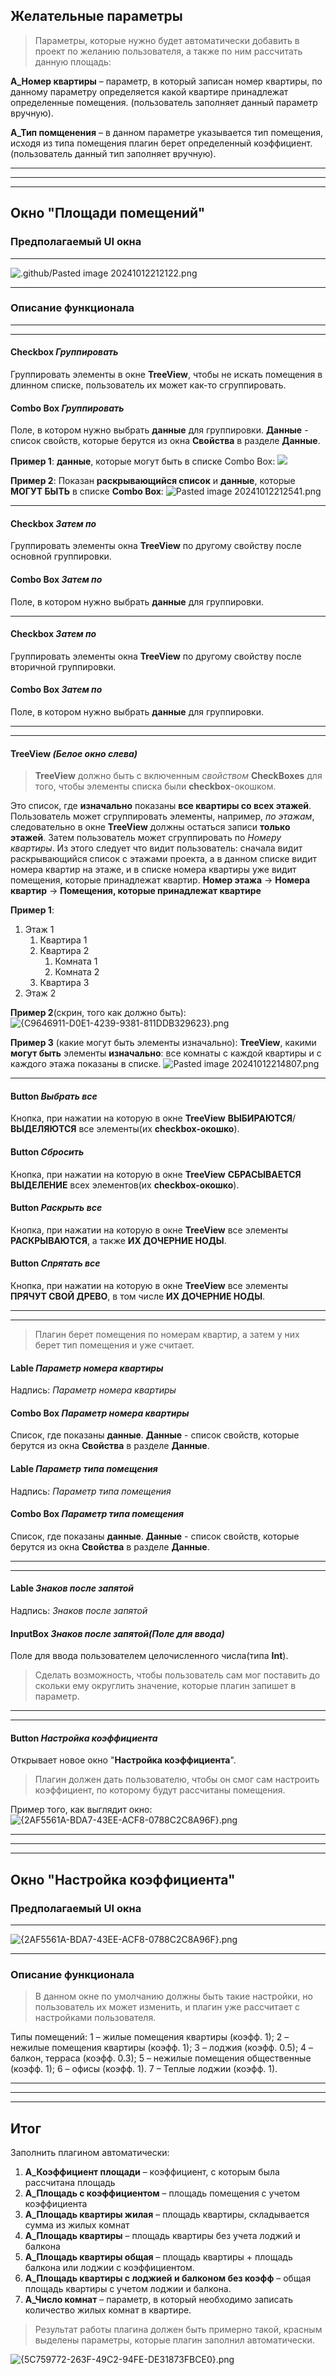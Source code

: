 ## Желательные параметры
> Параметры, которые нужно будет автоматически добавить в проект по желанию пользователя, а также по ним рассчитать данную площадь:

**А_Номер квартиры** – параметр, в который записан номер квартиры, по данному параметру
определяется какой квартире принадлежат определенные помещения. (пользователь заполняет данный параметр вручную).

**А_Тип помщенения** – в данном параметре указывается тип помещения, исходя из типа помещения плагин берет определенный коэффициент. (пользователь данный тип заполняет вручную).

---
---
---

## Окно "Площади помещений"

### Предполагаемый UI окна
---
![.github/Pasted image 20241012212122.png](https://github.com/skwich/proektniy-praktikym-2024/blob/main/.github/Pasted%20image%2020241012212122.png)

---

### Описание функционала
---
---
#### **Checkbox** *Группировать*
Группировать элементы в окне **TreeView**, чтобы не искать помещения в длинном списке, пользователь их может как-то сгруппировать.
#### **Combo Box** *Группировать*
Поле, в котором нужно выбрать **данные** для группировки. **Данные** - список свойств, которые берутся из окна **Свойства** в разделе **Данные**.

**Пример 1**:
**данные**, которые могут быть в списке Combo Box:
![](https://github.com/skwich/proektniy-praktikym-2024/blob/main/.github/%7B5C759772-263F-49C2-94FE-DE31873FBCE0%7D.png)

**Пример 2**:
Показан **раскрывающийся список** и **данные**, которые **МОГУТ БЫТЬ** в списке **Combo Box**:
![Pasted image 20241012212541.png](https://github.com/skwich/proektniy-praktikym-2024/blob/main/.github/Pasted%20image%2020241012212541.png)

---
#### **Checkbox** *Затем по*
Группировать элементы окна **TreeView** по другому свойству после основной группировки.
#### **Combo Box** *Затем по*
Поле, в котором нужно выбрать **данные** для группировки.

---
#### **Checkbox** *Затем по*
Группировать элементы окна **TreeView** по другому свойству после вторичной группировки.
#### **Combo Box** *Затем по*
Поле, в котором нужно выбрать **данные** для группировки.

---
---
#### **TreeView** *(Белое окно слева)*

> **TreeView** должно быть с включенным *свойством* **CheckBoxes** для того, чтобы элементы списка были **checkbox**-окошком.

Это список, где **изначально** показаны **все квартиры со всех этажей**. Пользователь может сгруппировать элементы, например, *по этажам*, следовательно в окне **TreeView** должны остаться записи **только этажей**. Затем пользователь может сгруппировать по *Номеру квартиры*. Из этого следует что видит пользователь: сначала видит раскрывающийся список с этажами проекта, а в данном списке видит номера квартир на этаже, и в списке номера квартиры уже видит помещения, которые принадлежат квартир.
**Номер этажа** -> **Номера квартир** -> **Помещения, которые принадлежат квартире**

**Пример 1**:
1) Этаж 1
	1) Квартира 1
	2) Квартира 2
		1) Комната 1
		2) Комната 2
	3) Квартира 3
2) Этаж 2

**Пример 2**(скрин, того как должно быть):
![{C9646911-D0E1-4239-9381-811DDB329623}.png](https://github.com/skwich/proektniy-praktikym-2024/blob/main/.github/%7BC9646911-D0E1-4239-9381-811DDB329623%7D.png)

**Пример 3** (какие могут быть элементы изначально):
**TreeView**, какими **могут быть** элементы **изначально**: все комнаты с каждой квартиры и с каждого этажа показаны в списке.
![Pasted image 20241012214807.png](https://github.com/skwich/proektniy-praktikym-2024/blob/main/.github/Pasted%20image%2020241012214807.png)

---
#### **Button** *Выбрать все*
Кнопка, при нажатии на которую в окне **TreeView** **ВЫБИРАЮТСЯ**/**ВЫДЕЛЯЮТСЯ** все элементы(их **checkbox-окошко**).
#### **Button** *Сбросить*
Кнопка, при нажатии на которую в окне **TreeView** **СБРАСЫВАЕТСЯ ВЫДЕЛЕНИЕ** всех элементов(их **checkbox-окошко**).
#### **Button** *Раскрыть все*
Кнопка, при нажатии на которую в окне **TreeView** все элементы **РАСКРЫВАЮТСЯ**, а также **ИХ ДОЧЕРНИЕ НОДЫ**.
#### **Button** *Спрятать все*
Кнопка, при нажатии на которую в окне **TreeView** все элементы **ПРЯЧУТ СВОЙ ДРЕВО**, в том числе **ИХ ДОЧЕРНИЕ НОДЫ**.

---
---
> Плагин берет помещения по номерам квартир, а затем у них берет тип помещения и уже считает.
#### **Lable** *Параметр номера квартиры*
Надпись: *Параметр номера квартиры*

#### **Combo Box** *Параметр номера квартиры*
Список, где показаны **данные**. **Данные** - список свойств, которые берутся из окна **Свойства** в разделе **Данные**.


#### **Lable** *Параметр типа помещения*
Надпись: *Параметр типа помещения*

#### **Combo Box** *Параметр типа помещения*
Список, где показаны **данные**. **Данные** - список свойств, которые берутся из окна **Свойства** в разделе **Данные**.

---
---
#### **Lable** *Знаков после запятой*
Надпись: *Знаков после запятой*

#### **InputBox** *Знаков после запятой(Поле для ввода)*
Поле для ввода пользователем целочисленного числа(типа **Int**).
> Сделать возможность, чтобы пользователь сам мог поставить до скольки ему округлить значение, которые плагин запишет в параметр.

---
---
#### **Button** *Настройка коэффициента*
Открывает новое окно "**Настройка коэффициента**".

> Плагин должен дать пользователю, чтобы он смог сам настроить коэффициент, по которому будут рассчитаны помещения.

Пример того, как выглядит окно:
![{2AF5561A-BDA7-43EE-ACF8-0788C2C8A96F}.png](https://github.com/skwich/proektniy-praktikym-2024/blob/main/.github/%7B2AF5561A-BDA7-43EE-ACF8-0788C2C8A96F%7D.png)

---
---
---
## Окно "Настройка коэффициента"

### Предполагаемый UI окна
---
![{2AF5561A-BDA7-43EE-ACF8-0788C2C8A96F}.png](https://github.com/skwich/proektniy-praktikym-2024/blob/main/.github/%7B2AF5561A-BDA7-43EE-ACF8-0788C2C8A96F%7D.png)

---
### Описание функционала

> В данном окне по умолчанию должны быть такие настройки, но пользователь их может изменить, и плагин уже рассчитает с настройками пользователя.

Типы помещений:
1 – жилые помещения квартиры (коэфф. 1);
2 – нежилые помещения квартиры (коэфф. 1);
3 – лоджия (коэфф. 0.5);
4 – балкон, терраса (коэфф. 0.3);
5 – нежилые помещения общественные (коэфф. 1);
6 – офисы (коэфф. 1).
7 – Теплые лоджии (коэфф. 1).

---
---
---
## Итог

Заполнить плагином автоматически:
1) **А_Коэффициент площади** – коэффициент, с которым была рассчитана площадь
2) **А_Площадь с коэффициентом** – площадь помещения с учетом коэффициента
3) **А_Площадь квартиры жилая** – площадь квартиры, складывается сумма из жилых комнат
4) **А_Площадь квартиры** – площадь квартиры без учета лоджий и балкона
5) **А_Площадь квартиры общая** – площадь квартиры + площадь балкона или лоджии с коэффициентом.
6) **А_Площадь квартиры с лоджией и балконом без коэфф** – общая площадь квартиры с учетом лоджии и балкона.
7) **А_Число комнат** – параметр, в который необходимо записать количество жилых комнат в квартире.

> Результат работы плагина должен быть примерно такой, красным выделены параметры, которые плагин заполнил автоматически.

![{5C759772-263F-49C2-94FE-DE31873FBCE0}.png](https://github.com/skwich/proektniy-praktikym-2024/blob/main/.github/%7B5C759772-263F-49C2-94FE-DE31873FBCE0%7D.png)
